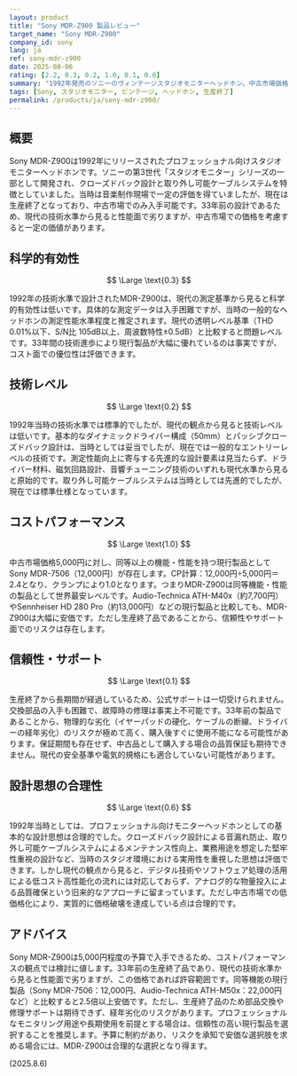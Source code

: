 ```yaml
---
layout: product
title: "Sony MDR-Z900 製品レビュー"
target_name: "Sony MDR-Z900"
company_id: sony
lang: ja
ref: sony-mdr-z900
date: 2025-08-06
rating: [2.2, 0.3, 0.2, 1.0, 0.1, 0.6]
summary: "1992年発売のソニーのヴィンテージスタジオモニターヘッドホン。中古市場価格5,000円程度と安価で、現行同等製品と比較してコストパフォーマンスは良好。"
tags: [Sony, スタジオモニター, ビンテージ, ヘッドホン, 生産終了]
permalink: /products/ja/sony-mdr-z900/
---
```

## 概要

Sony MDR-Z900は1992年にリリースされたプロフェッショナル向けスタジオモニターヘッドホンです。ソニーの第3世代「スタジオモニター」シリーズの一部として開発され、クローズドバック設計と取り外し可能ケーブルシステムを特徴としていました。当時は音楽制作現場で一定の評価を得ていましたが、現在は生産終了となっており、中古市場でのみ入手可能です。33年前の設計であるため、現代の技術水準から見ると性能面で劣りますが、中古市場での価格を考慮すると一定の価値があります。

## 科学的有効性

$$ \Large \text{0.3} $$

1992年の技術水準で設計されたMDR-Z900は、現代の測定基準から見ると科学的有効性は低いです。具体的な測定データは入手困難ですが、当時の一般的なヘッドホンの測定性能水準程度と推定されます。現代の透明レベル基準（THD 0.01%以下、S/N比 105dB以上、周波数特性±0.5dB）と比較すると問題レベルです。33年間の技術進歩により現行製品が大幅に優れているのは事実ですが、コスト面での優位性は評価できます。

## 技術レベル

$$ \Large \text{0.2} $$

1992年当時の技術水準では標準的でしたが、現代の観点から見ると技術レベルは低いです。基本的なダイナミックドライバー構成（50mm）とパッシブクローズドバック設計は、当時としては妥当でしたが、現在では一般的なエントリーレベルの技術です。測定性能向上に寄与する先進的な設計要素は見当たらず、ドライバー材料、磁気回路設計、音響チューニング技術のいずれも現代水準から見ると原始的です。取り外し可能ケーブルシステムは当時としては先進的でしたが、現在では標準仕様となっています。

## コストパフォーマンス

$$ \Large \text{1.0} $$

中古市場価格5,000円に対し、同等以上の機能・性能を持つ現行製品としてSony MDR-7506（12,000円）が存在します。CP計算：12,000円÷5,000円＝2.4となり、クランプにより1.0となります。つまりMDR-Z900は同等機能・性能の製品として世界最安レベルです。Audio-Technica ATH-M40x（約7,700円）やSennheiser HD 280 Pro（約13,000円）などの現行製品と比較しても、MDR-Z900は大幅に安価です。ただし生産終了品であることから、信頼性やサポート面でのリスクは存在します。

## 信頼性・サポート

$$ \Large \text{0.1} $$

生産終了から長期間が経過しているため、公式サポートは一切受けられません。交換部品の入手も困難で、故障時の修理は事実上不可能です。33年前の製品であることから、物理的な劣化（イヤーパッドの硬化、ケーブルの断線、ドライバーの経年劣化）のリスクが極めて高く、購入後すぐに使用不能になる可能性があります。保証期間も存在せず、中古品として購入する場合の品質保証も期待できません。現代の安全基準や電気的規格にも適合していない可能性があります。

## 設計思想の合理性

$$ \Large \text{0.6} $$

1992年当時としては、プロフェッショナル向けモニターヘッドホンとしての基本的な設計思想は合理的でした。クローズドバック設計による音漏れ防止、取り外し可能ケーブルシステムによるメンテナンス性向上、業務用途を想定した堅牢性重視の設計など、当時のスタジオ環境における実用性を重視した思想は評価できます。しかし現代の観点から見ると、デジタル技術やソフトウェア処理の活用による低コスト高性能化の流れには対応しておらず、アナログ的な物量投入による品質確保という旧来的なアプローチに留まっています。ただし中古市場での低価格化により、実質的に価格破壊を達成している点は合理的です。

## アドバイス

Sony MDR-Z900は5,000円程度の予算で入手できるため、コストパフォーマンスの観点では検討に値します。33年前の生産終了品であり、現代の技術水準から見ると性能面で劣りますが、この価格であれば許容範囲です。同等機能の現行製品（Sony MDR-7506：12,000円、Audio-Technica ATH-M50x：22,000円など）と比較すると2.5倍以上安価です。ただし、生産終了品のため部品交換や修理サポートは期待できず、経年劣化のリスクがあります。プロフェッショナルなモニタリング用途や長期使用を前提とする場合は、信頼性の高い現行製品を選択することを推奨します。予算に制約があり、リスクを承知で安価な選択肢を求める場合には、MDR-Z900は合理的な選択となり得ます。

(2025.8.6)
